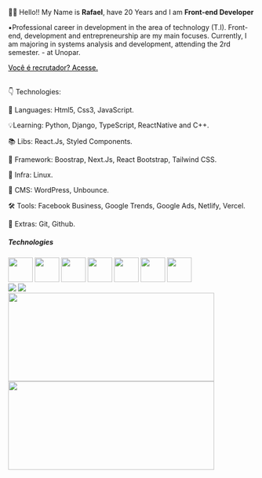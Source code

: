 👋🏻 Hello!! My Name is **Rafael**, have 20 Years and I am **Front-end Developer**

▪️Professional career in development in the area of technology (T.I). Front-end, development and entrepreneurship are my main focuses. Currently, I am majoring in systems analysis and development, attending the 2rd semester. - at Unopar.

<div>
  <a href="https://rafael-doctom.github.io/toRecruiter/" style="color:black"> Você é recrutador? Acesse. 
  </a>
</div>

</br>

👇 Technologies:

📌 Languages: Html5, Css3, JavaScript.

💡Learning: Python, Django, TypeScript, ReactNative and C++.

📚 Libs: React.Js, Styled Components.

💾 Framework: Boostrap, Next.Js, React Bootstrap, Tailwind CSS.

🔌 Infra: Linux.

🔧 CMS: WordPress, Unbounce.

🛠️ Tools: Facebook Business, Google Trends, Google Ads, Netlify, Vercel.

🎁 Extras: Git, Github.

<div class="tech"> 
 <h5>Technologies</h5>  
</div>
<div class="image">
    <img src="https://cdn-icons-png.flaticon.com/512/919/919827.png" width:"50px" height="50px"/>
     <img src="https://logospng.org/download/css-3/logo-css-3-768.png" width:"50px" height="50px"/>
    <img src="https://upload.wikimedia.org/wikipedia/commons/thumb/9/99/Unofficial_JavaScript_logo_2.svg/2048px-Unofficial_JavaScript_logo_2.svg.png" width:"50px" height="50px"/>
     <img src="https://user-images.githubusercontent.com/57225298/137393344-697106d2-7eca-4109-98f9-613a179d842c.png" width:"50px" height="50px"/>
     <img src="https://user-images.githubusercontent.com/57225298/137393792-5fe41289-4622-4b42-bef7-79360c437f04.png" width:"50px" height="50px"/>
 <img src="https://user-images.githubusercontent.com/57225298/137394014-4c7b2869-a8bf-467d-b055-3e48d4e4b7a3.png" width:"50px" height="50px"/>
 <img src="https://git-scm.com/images/logos/downloads/Git-Icon-1788C.png" width:"50px" height="50px"/>
 </div>

<div>
 <a href="https://www.linkedin.com/in/rafael-pinto-da-silva/" alt="Linkedin">
  <img src="https://img.shields.io/badge/-Linkedin-0e76a8?style=flat-square&logo=Linkedin&logoColor=white&link=https://www.linkedin.com/in/rafael-pinto-da-silva/" /></a> <a href="https://api.whatsapp.com/send?phone=5515996563234" alt="WhatsApp">
  <img src="https://img.shields.io/badge/-WhatsApp-25d366?style=flat-square&labelColor=25d366&logo=whatsapp&logoColor=white&link=https://api.whatsapp.com/send?phone=5515996563234"/></a>
  </div>

 
<div>
  <img height="180em" width="420em" src="https://github-readme-stats.vercel.app/api?username=Rafael-doctom&show_icons=true&theme=dark&include_all_commits=true&count_private=true"/>
  <img height="180em" width="420em"src="https://github-readme-stats.vercel.app/api/top-langs/?username=Rafael-doctom&layout=compact&langs_count=7&theme=dark"/>
</div>

  





